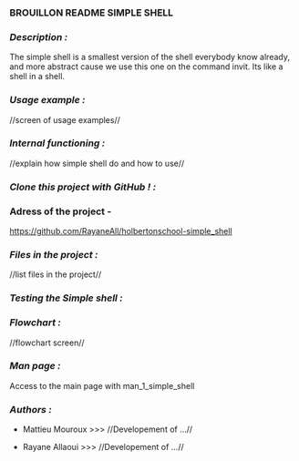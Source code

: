 ### BROUILLON README SIMPLE SHELL


### *Description :*

The simple shell is a smallest version of the shell everybody know already, and more abstract cause we use this one 
on the command invit.
Its like a shell in a shell.



### *Usage example :* 

//screen of usage examples//



### *Internal functioning :*

//explain how simple shell do and how to use//



### *Clone this project with GitHub ! :*

### Adress of the project -
https://github.com/RayaneAll/holbertonschool-simple_shell




### *Files in the project :*

//list files in the project//



### *Testing the Simple shell :*



### *Flowchart :*

//flowchart screen//



### *Man page :* 

Access to the main page with man_1_simple_shell



### *Authors :*

- Mattieu Mouroux  >>> //Developement of …//

- Rayane Allaoui   >>> //Developement of …//
